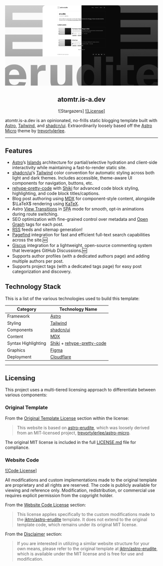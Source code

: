 ![Showcase Card](/public/static/twitter-card.png)

<div align="center">

## atomtr.is-a.dev

![Stargazers]
[![License]](LICENSE)

</div>

atomtr.is-a.dev is an opinionated, no-frills static blogging template built with [Astro](https://astro.build/), [Tailwind](https://tailwindcss.com/), and [shadcn/ui](https://ui.shadcn.com/). Extraordinarily loosely based off the [Astro Micro](https://astro-micro.vercel.app/) theme by [trevortylerlee](https://github.com/trevortylerlee).

---

## Features

- [Astro](https://astro.build/)&rsquo;s [Islands](https://docs.astro.build/en/concepts/islands/) architecture for partial/selective hydration and client-side interactivity while maintaining a fast-to-render static site.
- [shadcn/ui](https://ui.shadcn.com/)&rsquo;s [Tailwind](https://tailwindcss.com/) color convention for automatic styling across both light and dark themes. Includes accessible, theme-aware UI components for navigation, buttons, etc.
- [rehype-pretty-code](https://rehype-pretty.pages.dev/) with [Shiki](https://github.com/shikijs/shiki) for advanced code block styling, highlighting, and code block titles/captions.
- Blog post authoring using [MDX](https://mdxjs.com/) for component-style content, alongside $\LaTeX$ rendering using [KaTeX](https://katex.org/).
- Astro [View Transitions](https://docs.astro.build/en/guides/view-transitions/) in <abbr title="Single Page Application">SPA</abbr> mode for smooth, opt-in animations during route switching.
- SEO optimization with fine-grained control over metadata and [Open Graph](https://ogp.me/) tags for each post.
- [RSS](https://en.wikipedia.org/wiki/RSS) feeds and sitemap generation!
- [Pagefind](https://pagefind.app/) integration for fast and efficient full-text search capabilities across the site.🆕
- [Giscus](https://giscus.app/) integration for a lightweight, open-source commenting system that leverages GitHub Discussions.🆕
- Supports author profiles (with a dedicated authors page) and adding multiple authors per post.
- Supports project tags (with a dedicated tags page) for easy post categorization and discovery.

## Technology Stack

This is a list of the various technologies used to build this template:

| Category            | Technology Name                                                                                    |
| ------------------- | -------------------------------------------------------------------------------------------------- |
| Framework           | [Astro](https://astro.build/)                                                                      |
| Styling             | [Tailwind](https://tailwindcss.com)                                                                |
| Components          | [shadcn/ui](https://ui.shadcn.com/)                                                                |
| Content             | [MDX](https://mdxjs.com/)                                                                          |
| Syntax Highlighting | [Shiki](https://github.com/shikijs/shiki) + [rehype-pretty-code](https://rehype-pretty.pages.dev/) |
| Graphics            | [Figma](https://www.figma.com/)                                                                    |
| Deployment          | [Cloudflare](https://www.cloudflare.com/)                                                          |

---

## Licensing

This project uses a multi-tiered licensing approach to differentiate between various components:

### Original Template

From the [Original Template License](LICENSE.md#original-template-license) section within the license:

> This website is based on [astro-erudite](https://github.com/jktrn/astro-erudite), which was loosely derived from an MIT-licensed project, [trevortylerlee/astro-micro](https://github.com/trevortylerlee/astro-micro).

The original MIT license is included in the full [LICENSE.md](LICENSE.md) file for compliance.

### Website Code

[![Code License]](LICENSE.md)

All modifications and custom implementations made to the original template are proprietary and all rights are reserved. The code is publicly available for viewing and reference only. Modification, redistribution, or commercial use requires explicit permission from the copyright holder.

From the [Website Code License](LICENSE.md#website-code-license) section:

> This license applies specifically to the custom modifications made to the [jktrn/astro-erudite](https://github.com/jktrn/astro-erudite) template. It does not extend to the original template code, which remains under its original MIT license.

From the [Disclaimer](LICENSE.md#disclaimer) section:

> If you are interested in utilizing a similar website structure for your own means, please refer to the original template at [jktrn/astro-erudite](https://github.com/jktrn/astro-erudite), which is available under the MIT license and is free for use and modification.
